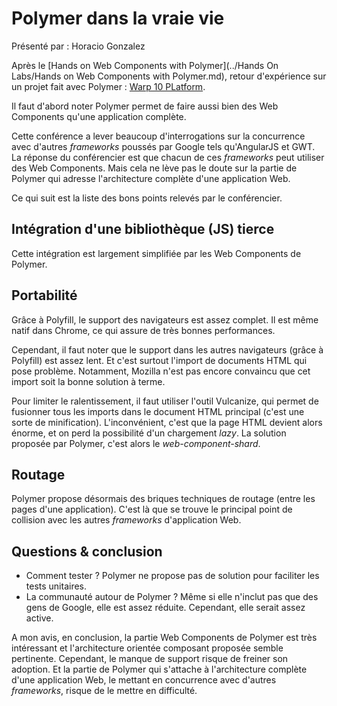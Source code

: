 # Polymer dans la vraie vie

Présenté par : Horacio Gonzalez

Après le [Hands on Web Components with Polymer](../Hands On Labs/Hands on Web Components with Polymer.md), retour d'expérience sur un projet fait avec Polymer : [Warp 10 PLatform](http://www.warp10.io/).

Il faut d'abord noter Polymer permet de faire aussi bien des Web Components qu'une application complète.

Cette conférence a lever beaucoup d'interrogations sur la concurrence avec d'autres *frameworks* poussés par Google tels qu'AngularJS et GWT. La réponse du conférencier est que chacun de ces *frameworks* peut utiliser des Web Components. Mais cela ne lève pas le doute sur la partie de Polymer qui adresse l'architecture complète d'une application Web.

Ce qui suit est la liste des bons points relevés par le conférencier.

## Intégration d'une bibliothèque (JS) tierce

Cette intégration est largement simplifiée par les Web Components de Polymer.

## Portabilité

Grâce à Polyfill, le support des navigateurs est assez complet. Il est même natif dans Chrome, ce qui assure de très bonnes performances.

Cependant, il faut noter que le support dans les autres navigateurs (grâce à Polyfill) est assez lent. Et c'est surtout l'import de documents HTML qui pose problème. Notamment, Mozilla n'est pas encore convaincu que cet import soit la bonne solution à terme.

Pour limiter le ralentissement, il faut utiliser l'outil Vulcanize, qui permet de fusionner tous les imports dans le document HTML principal (c'est une sorte de minification). L'inconvénient, c'est que la page HTML devient alors énorme, et on perd la possibilité d'un chargement *lazy*. La solution proposée par Polymer, c'est alors le *web-component-shard*.

## Routage

Polymer propose désormais des briques techniques de routage (entre les pages d'une application). C'est là que se trouve le principal point de collision avec les autres *frameworks* d'application Web.

## Questions & conclusion

* Comment tester ? Polymer ne propose pas de solution pour faciliter les tests unitaires.
* La communauté autour de Polymer ? Même si elle n'inclut pas que des gens de Google, elle est assez réduite. Cependant, elle serait assez active.

A mon avis, en conclusion, la partie Web Components de Polymer est très intéressant et l'architecture orientée composant proposée semble pertinente. Cependant, le manque de support risque de freiner son adoption. Et la partie de Polymer qui s'attache à l'architecture complète d'une application Web, le mettant en concurrence avec d'autres *frameworks*, risque de le mettre en difficulté.
